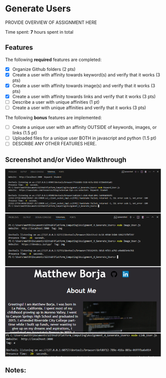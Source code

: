 # Generate Users

PROVIDE OVERVIEW OF ASSIGNMENT HERE

Time spent: **7** hours spent in total

## Features

The following **required** features are completed:

- [X] Organize Github folders (2 pts)
- [X] Create a user with affinity towards keyword(s) and verify that it works (3 pts)
- [X] Create a user with affinity towards image(s) and verify that it works (3 pts)
- [x] Create a user with affinity towards links and verify that it works (3 pts)
- [ ] Describe a user with unique affinities (1 pt)
- [ ] Create a user with unique affinities and verify that it works (3 pts)

The following **bonus** features are implemented:

- [ ] Create a unique user with an affinity OUTSIDE of keywords, images, or links (1.5 pt)
- [ ] Uploaded files for a unique user BOTH in javascript and python (1.5 pt)
- [ ] DESCRIBE ANY OTHER FEATURES HERE.

## Screenshot and/or Video Walkthrough

<img src="https://github.com/MatthewBorja/Platform_Computing/blob/main/Assignment_4_Generate_Users/Images/keyword.PNG?raw=true" title='Keyword User' width='' alt='Keyword User' />
<img src="https://github.com/MatthewBorja/Platform_Computing/blob/main/Assignment_4_Generate_Users/Images/image.PNG?raw=true" title='Image User' width='' alt='Image User' />
<img src="https://github.com/MatthewBorja/Platform_Computing/blob/main/Assignment_4_Generate_Users/Images/linkbuttons.PNG?raw=true" title='About Me' width='' alt='About Me' />
<img src="https://github.com/MatthewBorja/Platform_Computing/blob/main/Assignment_4_Generate_Users/Images/link.PNG?raw=true" title='Link User' width='' alt='Link User' />


## Notes:
<!--PROVIDE RELEVANT OR ADDITIONAL INFORMATION HERE. Below are formatting options to add emphasis in text
<ul>
  <li>**Example in bold**</li>
  <li>*Example in italics*</li>
</ul>-->

